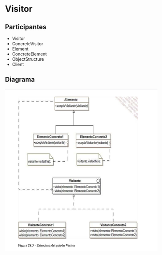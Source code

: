 # Visitor
## Participantes
* Visitor
* ConcreteVisitor
* Element
* ConcreteElement
* ObjectStructure
* Client

## Diagrama
![visitor](diagrama/visitor.png)